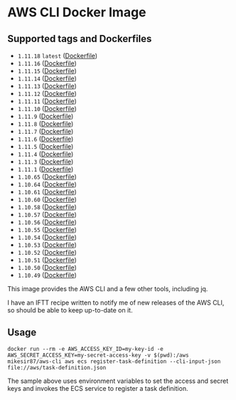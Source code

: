 # AWS CLI Docker Image

## Supported tags and Dockerfiles

- `1.11.18` `latest` ([Dockerfile](https://github.com/mikesir87/aws-cli-docker/blob/1.11.18/Dockerfile))
- `1.11.16` ([Dockerfile](https://github.com/mikesir87/aws-cli-docker/blob/1.11.16/Dockerfile))
- `1.11.15` ([Dockerfile](https://github.com/mikesir87/aws-cli-docker/blob/1.11.15/Dockerfile))
- `1.11.14` ([Dockerfile](https://github.com/mikesir87/aws-cli-docker/blob/1.11.14/Dockerfile))
- `1.11.13` ([Dockerfile](https://github.com/mikesir87/aws-cli-docker/blob/1.11.13/Dockerfile))
- `1.11.12` ([Dockerfile](https://github.com/mikesir87/aws-cli-docker/blob/1.11.12/Dockerfile))
- `1.11.11` ([Dockerfile](https://github.com/mikesir87/aws-cli-docker/blob/1.11.11/Dockerfile))
- `1.11.10` ([Dockerfile](https://github.com/mikesir87/aws-cli-docker/blob/1.11.10/Dockerfile))
- `1.11.9`  ([Dockerfile](https://github.com/mikesir87/aws-cli-docker/blob/1.11.9/Dockerfile))
- `1.11.8`  ([Dockerfile](https://github.com/mikesir87/aws-cli-docker/blob/1.11.8/Dockerfile))
- `1.11.7`  ([Dockerfile](https://github.com/mikesir87/aws-cli-docker/blob/1.11.7/Dockerfile))
- `1.11.6`  ([Dockerfile](https://github.com/mikesir87/aws-cli-docker/blob/1.11.6/Dockerfile))
- `1.11.5`  ([Dockerfile](https://github.com/mikesir87/aws-cli-docker/blob/1.11.5/Dockerfile))
- `1.11.4`  ([Dockerfile](https://github.com/mikesir87/aws-cli-docker/blob/1.11.4/Dockerfile))
- `1.11.3`  ([Dockerfile](https://github.com/mikesir87/aws-cli-docker/blob/1.11.3/Dockerfile))
- `1.11.1`  ([Dockerfile](https://github.com/mikesir87/aws-cli-docker/blob/1.11.1/Dockerfile))
- `1.10.65` ([Dockerfile](https://github.com/mikesir87/aws-cli-docker/blob/1.10.65/Dockerfile))
- `1.10.64` ([Dockerfile](https://github.com/mikesir87/aws-cli-docker/blob/1.10.64/Dockerfile))
- `1.10.61` ([Dockerfile](https://github.com/mikesir87/aws-cli-docker/blob/1.10.61/Dockerfile))
- `1.10.60` ([Dockerfile](https://github.com/mikesir87/aws-cli-docker/blob/1.10.60/Dockerfile))
- `1.10.58` ([Dockerfile](https://github.com/mikesir87/aws-cli-docker/blob/1.10.58/Dockerfile))
- `1.10.57` ([Dockerfile](https://github.com/mikesir87/aws-cli-docker/blob/1.10.57/Dockerfile))
- `1.10.56` ([Dockerfile](https://github.com/mikesir87/aws-cli-docker/blob/1.10.56/Dockerfile))
- `1.10.55` ([Dockerfile](https://github.com/mikesir87/aws-cli-docker/blob/1.10.55/Dockerfile))
- `1.10.54` ([Dockerfile](https://github.com/mikesir87/aws-cli-docker/blob/1.10.54/Dockerfile))
- `1.10.53` ([Dockerfile](https://github.com/mikesir87/aws-cli-docker/blob/1.10.53/Dockerfile))
- `1.10.52` ([Dockerfile](https://github.com/mikesir87/aws-cli-docker/blob/1.10.52/Dockerfile))
- `1.10.51` ([Dockerfile](https://github.com/mikesir87/aws-cli-docker/blob/1.10.51/Dockerfile))
- `1.10.50` ([Dockerfile](https://github.com/mikesir87/aws-cli-docker/blob/1.10.50/Dockerfile))
- `1.10.49` ([Dockerfile](https://github.com/mikesir87/aws-cli-docker/blob/1.10.49/Dockerfile))


This image provides the AWS CLI and a few other tools, including jq.

I have an IFTT recipe written to notify me of new releases of the AWS CLI, so should be able to keep up-to-date on it.

## Usage

```
docker run --rm -e AWS_ACCESS_KEY_ID=my-key-id -e AWS_SECRET_ACCESS_KEY=my-secret-access-key -v $(pwd):/aws mikesir87/aws-cli aws ecs register-task-definition --cli-input-json file://aws/task-definition.json
```

The sample above uses environment variables to set the access and secret keys and invokes the ECS service to register a task definition.


